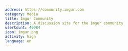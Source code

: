 ```yaml
---
address: https://community.imgur.com
category: Media
title: Imgur Community
description: A discussion site for the Imgur community
userCount: 40084
icon: imgur.png
activity: high
language: en
---
```

